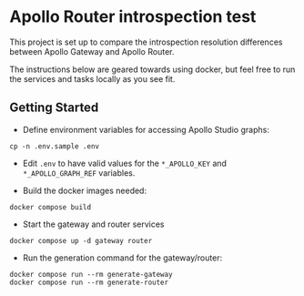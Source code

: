 # Apollo Router introspection test

This project is set up to compare the introspection resolution differences between Apollo Gateway and Apollo Router.

The instructions below are geared towards using docker, but feel free to run the services and tasks locally as you see fit.

## Getting Started

- Define environment variables for accessing Apollo Studio graphs:
```shell
cp -n .env.sample .env
```

- Edit `.env` to have valid values for the `*_APOLLO_KEY` and `*_APOLLO_GRAPH_REF` variables.

- Build the docker images needed:
```shell
docker compose build
```

- Start the gateway and router services
```shell
docker compose up -d gateway router
```

- Run the generation command for the gateway/router:
```shell
docker compose run --rm generate-gateway
docker compose run --rm generate-router
```
